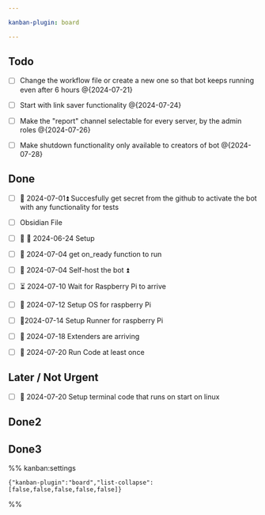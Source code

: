 ```yaml
---

kanban-plugin: board

---
```


## Todo

- [ ] Change the workflow file or create a new one so that bot keeps running even after 6 hours @{2024-07-21}
- [ ] Start with link saver functionality @{2024-07-24}
- [ ] Make the "report" channel selectable for every server, by the admin roles @{2024-07-26}
- [ ] Make shutdown functionality only available to creators of bot @{2024-07-28}


## Done

- [ ] 🛫 2024-07-01⏫ Succesfully get secret from the github to activate the bot with any functionality for tests
- [ ] Obsidian File
- [ ] 🛫 📅 2024-06-24  Setup
- [ ] 🛫 2024-07-04 get on_ready function to run
- [ ] 🛫 2024-07-04 Self-host the bot ⏫
- [ ] ⏳ 2024-07-10 Wait for Raspberry Pi to arrive
- [ ] 🛫 2024-07-12 Setup OS for raspberry Pi
- [ ] 🛫2024-07-14 Setup Runner for raspberry Pi
- [ ] 📅 2024-07-18 Extenders are arriving
- [ ] 🛫 2024-07-20 Run Code at least once


## Later / Not Urgent

- [ ] 🛫 2024-07-20 Setup terminal code that runs on start on linux


## Done2



## Done3





%% kanban:settings
```
{"kanban-plugin":"board","list-collapse":[false,false,false,false,false]}
```
%%